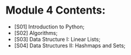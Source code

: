 # Module 4 Contents: 

* [S01] Introduction to Python; 
* [S02] Algorithms; 
* [S03] Data Structure I: Linear Lists; 
* [S04] Data Structures II: Hashmaps and Sets; 